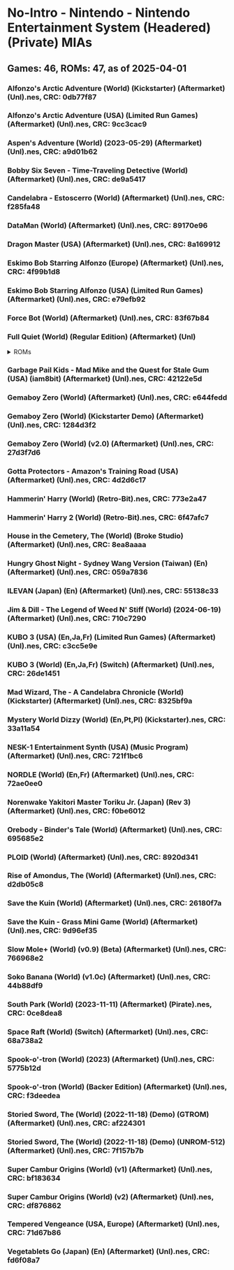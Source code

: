 # No-Intro - Nintendo - Nintendo Entertainment System (Headered) (Private) MIAs
## Games: 46, ROMs: 47, as of 2025-04-01

### Alfonzo's Arctic Adventure (World) (Kickstarter) (Aftermarket) (Unl).nes, CRC: 0db77f87
### Alfonzo's Arctic Adventure (USA) (Limited Run Games) (Aftermarket) (Unl).nes, CRC: 9cc3cac9
### Aspen's Adventure (World) (2023-05-29) (Aftermarket) (Unl).nes, CRC: a9d01b62
### Bobby Six Seven - Time-Traveling Detective (World) (Aftermarket) (Unl).nes, CRC: de9a5417
### Candelabra - Estoscerro (World) (Aftermarket) (Unl).nes, CRC: f285fa48
### DataMan (World) (Aftermarket) (Unl).nes, CRC: 89170e96
### Dragon Master (USA) (Aftermarket) (Unl).nes, CRC: 8a169912
### Eskimo Bob Starring Alfonzo (Europe) (Aftermarket) (Unl).nes, CRC: 4f99b1d8
### Eskimo Bob Starring Alfonzo (USA) (Limited Run Games) (Aftermarket) (Unl).nes, CRC: e79efb92
### Force Bot (World) (Aftermarket) (Unl).nes, CRC: 83f67b84
### Full Quiet (World) (Regular Edition) (Aftermarket) (Unl)
<details>
<summary>ROMs</summary>

- Full Quiet (World) (Regular Edition) (Aftermarket) (Unl).nes, CRC: e90444a4
- Full Quiet (World) (Regular Edition) (Aftermarket) (Unl).nes, CRC: 67f0fc64
</details>

### Garbage Pail Kids - Mad Mike and the Quest for Stale Gum (USA) (iam8bit) (Aftermarket) (Unl).nes, CRC: 42122e5d
### Gemaboy Zero (World) (Aftermarket) (Unl).nes, CRC: e644fedd
### Gemaboy Zero (World) (Kickstarter Demo) (Aftermarket) (Unl).nes, CRC: 1284d3f2
### Gemaboy Zero (World) (v2.0) (Aftermarket) (Unl).nes, CRC: 27d3f7d6
### Gotta Protectors - Amazon's Training Road (USA) (Aftermarket) (Unl).nes, CRC: 4d2d6c17
### Hammerin' Harry (World) (Retro-Bit).nes, CRC: 773e2a47
### Hammerin' Harry 2 (World) (Retro-Bit).nes, CRC: 6f47afc7
### House in the Cemetery, The (World) (Broke Studio) (Aftermarket) (Unl).nes, CRC: 8ea8aaaa
### Hungry Ghost Night - Sydney Wang Version (Taiwan) (En) (Aftermarket) (Unl).nes, CRC: 059a7836
### ILEVAN (Japan) (En) (Aftermarket) (Unl).nes, CRC: 55138c33
### Jim & Dill - The Legend of Weed N' Stiff (World) (2024-06-19) (Aftermarket) (Unl).nes, CRC: 710c7290
### KUBO 3 (USA) (En,Ja,Fr) (Limited Run Games) (Aftermarket) (Unl).nes, CRC: c3cc5e9e
### KUBO 3 (World) (En,Ja,Fr) (Switch) (Aftermarket) (Unl).nes, CRC: 26de1451
### Mad Wizard, The - A Candelabra Chronicle (World) (Kickstarter) (Aftermarket) (Unl).nes, CRC: 8325bf9a
### Mystery World Dizzy (World) (En,Pt,Pl) (Kickstarter).nes, CRC: 33a11a54
### NESK-1 Entertainment Synth (USA) (Music Program) (Aftermarket) (Unl).nes, CRC: 721f1bc6
### NORDLE (World) (En,Fr) (Aftermarket) (Unl).nes, CRC: 72ae0ee0
### Norenwake Yakitori Master Toriku Jr. (Japan) (Rev 3) (Aftermarket) (Unl).nes, CRC: f0be6012
### Orebody - Binder's Tale (World) (Aftermarket) (Unl).nes, CRC: 695685e2
### PLOID (World) (Aftermarket) (Unl).nes, CRC: 8920d341
### Rise of Amondus, The (World) (Aftermarket) (Unl).nes, CRC: d2db05c8
### Save the Kuin (World) (Aftermarket) (Unl).nes, CRC: 26180f7a
### Save the Kuin - Grass Mini Game (World) (Aftermarket) (Unl).nes, CRC: 9d96ef35
### Slow Mole+ (World) (v0.9) (Beta) (Aftermarket) (Unl).nes, CRC: 766968e2
### Soko Banana (World) (v1.0c) (Aftermarket) (Unl).nes, CRC: 44b88df9
### South Park (World) (2023-11-11) (Aftermarket) (Pirate).nes, CRC: 0ce8dea8
### Space Raft (World) (Switch) (Aftermarket) (Unl).nes, CRC: 68a738a2
### Spook-o'-tron (World) (2023) (Aftermarket) (Unl).nes, CRC: 5775b12d
### Spook-o'-tron (World) (Backer Edition) (Aftermarket) (Unl).nes, CRC: f3deedea
### Storied Sword, The (World) (2022-11-18) (Demo) (GTROM) (Aftermarket) (Unl).nes, CRC: af224301
### Storied Sword, The (World) (2022-11-18) (Demo) (UNROM-512) (Aftermarket) (Unl).nes, CRC: 7f157b7b
### Super Cambur Origins (World) (v1) (Aftermarket) (Unl).nes, CRC: bf183634
### Super Cambur Origins (World) (v2) (Aftermarket) (Unl).nes, CRC: df876862
### Tempered Vengeance (USA, Europe) (Aftermarket) (Unl).nes, CRC: 71d67b86
### Vegetablets Go (Japan) (En) (Aftermarket) (Unl).nes, CRC: fd6f08a7

